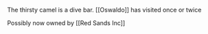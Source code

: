 The thirsty camel is a dive bar.
[[Oswaldo]] has visited once or twice 

Possibly now owned by [[Red Sands Inc]]